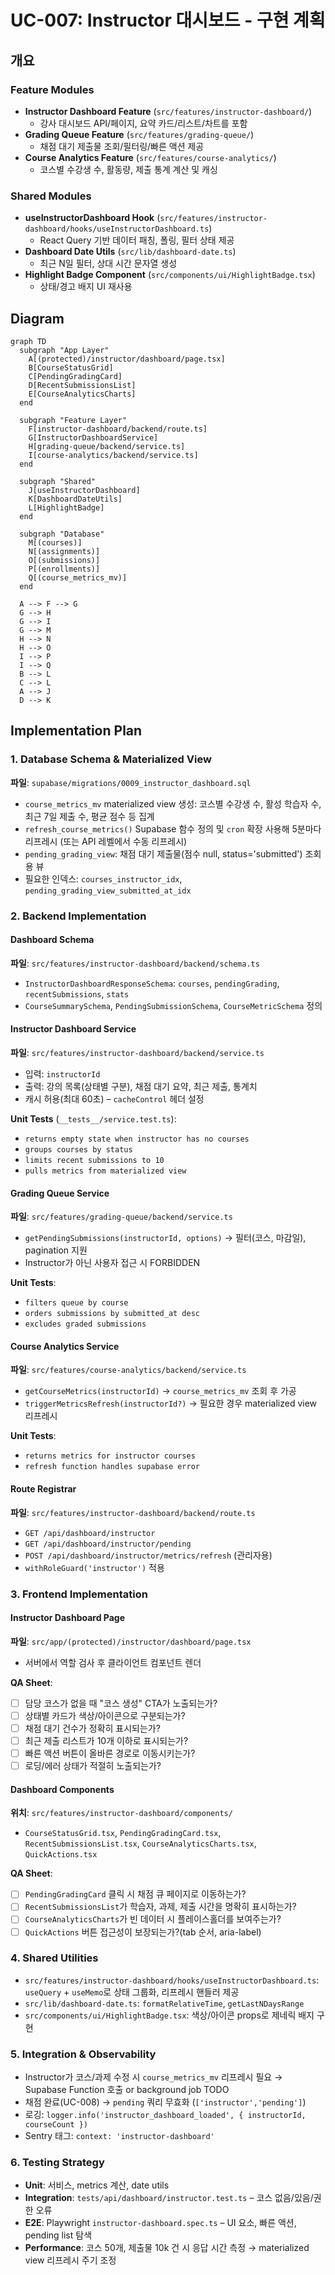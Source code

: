 # UC-007: Instructor 대시보드 - 구현 계획

## 개요

### Feature Modules
- **Instructor Dashboard Feature** (`src/features/instructor-dashboard/`)
  - 강사 대시보드 API/페이지, 요약 카드/리스트/차트를 포함
- **Grading Queue Feature** (`src/features/grading-queue/`)
  - 채점 대기 제출물 조회/필터링/빠른 액션 제공
- **Course Analytics Feature** (`src/features/course-analytics/`)
  - 코스별 수강생 수, 활동량, 제출 통계 계산 및 캐싱

### Shared Modules
- **useInstructorDashboard Hook** (`src/features/instructor-dashboard/hooks/useInstructorDashboard.ts`)
  - React Query 기반 데이터 패칭, 폴링, 필터 상태 제공
- **Dashboard Date Utils** (`src/lib/dashboard-date.ts`)
  - 최근 N일 필터, 상대 시간 문자열 생성
- **Highlight Badge Component** (`src/components/ui/HighlightBadge.tsx`)
  - 상태/경고 배지 UI 재사용

## Diagram

```mermaid
graph TD
  subgraph "App Layer"
    A[(protected)/instructor/dashboard/page.tsx]
    B[CourseStatusGrid]
    C[PendingGradingCard]
    D[RecentSubmissionsList]
    E[CourseAnalyticsCharts]
  end

  subgraph "Feature Layer"
    F[instructor-dashboard/backend/route.ts]
    G[InstructorDashboardService]
    H[grading-queue/backend/service.ts]
    I[course-analytics/backend/service.ts]
  end

  subgraph "Shared"
    J[useInstructorDashboard]
    K[DashboardDateUtils]
    L[HighlightBadge]
  end

  subgraph "Database"
    M[(courses)]
    N[(assignments)]
    O[(submissions)]
    P[(enrollments)]
    Q[(course_metrics_mv)]
  end

  A --> F --> G
  G --> H
  G --> I
  G --> M
  H --> N
  H --> O
  I --> P
  I --> Q
  B --> L
  C --> L
  A --> J
  D --> K
```

## Implementation Plan

### 1. Database Schema & Materialized View
**파일**: `supabase/migrations/0009_instructor_dashboard.sql`
- `course_metrics_mv` materialized view 생성: 코스별 수강생 수, 활성 학습자 수, 최근 7일 제출 수, 평균 점수 등 집계
- `refresh_course_metrics()` Supabase 함수 정의 및 `cron` 확장 사용해 5분마다 리프레시 (또는 API 레벨에서 수동 리프레시)
- `pending_grading_view`: 채점 대기 제출물(점수 null, status='submitted') 조회용 뷰
- 필요한 인덱스: `courses_instructor_idx`, `pending_grading_view_submitted_at_idx`

### 2. Backend Implementation

#### Dashboard Schema
**파일**: `src/features/instructor-dashboard/backend/schema.ts`
- `InstructorDashboardResponseSchema`: `courses`, `pendingGrading`, `recentSubmissions`, `stats`
- `CourseSummarySchema`, `PendingSubmissionSchema`, `CourseMetricSchema` 정의

#### Instructor Dashboard Service
**파일**: `src/features/instructor-dashboard/backend/service.ts`
- 입력: `instructorId`
- 출력: 강의 목록(상태별 구분), 채점 대기 요약, 최근 제출, 통계치
- 캐시 허용(최대 60초) – `cacheControl` 헤더 설정

**Unit Tests** (`__tests__/service.test.ts`):
- `returns empty state when instructor has no courses`
- `groups courses by status`
- `limits recent submissions to 10`
- `pulls metrics from materialized view`

#### Grading Queue Service
**파일**: `src/features/grading-queue/backend/service.ts`
- `getPendingSubmissions(instructorId, options)` → 필터(코스, 마감일), pagination 지원
- Instructor가 아닌 사용자 접근 시 FORBIDDEN

**Unit Tests**:
- `filters queue by course`
- `orders submissions by submitted_at desc`
- `excludes graded submissions`

#### Course Analytics Service
**파일**: `src/features/course-analytics/backend/service.ts`
- `getCourseMetrics(instructorId)` → `course_metrics_mv` 조회 후 가공
- `triggerMetricsRefresh(instructorId?)` → 필요한 경우 materialized view 리프레시

**Unit Tests**:
- `returns metrics for instructor courses`
- `refresh function handles supabase error`

#### Route Registrar
**파일**: `src/features/instructor-dashboard/backend/route.ts`
- `GET /api/dashboard/instructor`
- `GET /api/dashboard/instructor/pending`
- `POST /api/dashboard/instructor/metrics/refresh` (관리자용)
- `withRoleGuard('instructor')` 적용

### 3. Frontend Implementation

#### Instructor Dashboard Page
**파일**: `src/app/(protected)/instructor/dashboard/page.tsx`
- 서버에서 역할 검사 후 클라이언트 컴포넌트 렌더

**QA Sheet**:
- [ ] 담당 코스가 없을 때 "코스 생성" CTA가 노출되는가?
- [ ] 상태별 카드가 색상/아이콘으로 구분되는가?
- [ ] 채점 대기 건수가 정확히 표시되는가?
- [ ] 최근 제출 리스트가 10개 이하로 표시되는가?
- [ ] 빠른 액션 버튼이 올바른 경로로 이동시키는가?
- [ ] 로딩/에러 상태가 적절히 노출되는가?

#### Dashboard Components
**위치**: `src/features/instructor-dashboard/components/`
- `CourseStatusGrid.tsx`, `PendingGradingCard.tsx`, `RecentSubmissionsList.tsx`, `CourseAnalyticsCharts.tsx`, `QuickActions.tsx`

**QA Sheet**:
- [ ] `PendingGradingCard` 클릭 시 채점 큐 페이지로 이동하는가?
- [ ] `RecentSubmissionsList`가 학습자, 과제, 제출 시간을 명확히 표시하는가?
- [ ] `CourseAnalyticsCharts`가 빈 데이터 시 플레이스홀더를 보여주는가?
- [ ] `QuickActions` 버튼 접근성이 보장되는가?(tab 순서, aria-label)

### 4. Shared Utilities
- `src/features/instructor-dashboard/hooks/useInstructorDashboard.ts`: `useQuery` + `useMemo`로 상태 그룹화, 리프레시 핸들러 제공
- `src/lib/dashboard-date.ts`: `formatRelativeTime`, `getLastNDaysRange`
- `src/components/ui/HighlightBadge.tsx`: 색상/아이콘 props로 제네릭 배지 구현

### 5. Integration & Observability
- Instructor가 코스/과제 수정 시 `course_metrics_mv` 리프레시 필요 → Supabase Function 호출 or background job TODO
- 채점 완료(UC-008) → `pending` 쿼리 무효화 (`['instructor','pending']`)
- 로깅: `logger.info('instructor_dashboard_loaded', { instructorId, courseCount })`
- Sentry 태그: `context: 'instructor-dashboard'`

### 6. Testing Strategy
- **Unit**: 서비스, metrics 계산, date utils
- **Integration**: `tests/api/dashboard/instructor.test.ts` – 코스 없음/있음/권한 오류
- **E2E**: Playwright `instructor-dashboard.spec.ts` – UI 요소, 빠른 액션, pending list 탐색
- **Performance**: 코스 50개, 제출물 10k 건 시 응답 시간 측정 → materialized view 리프레시 주기 조정
